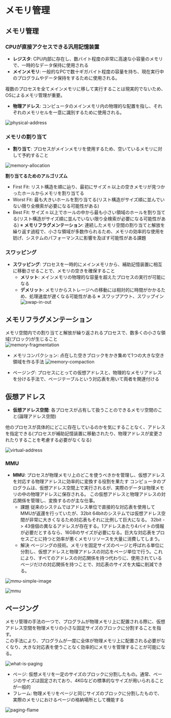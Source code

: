 # メモリ管理

## メモリ管理

### CPUが直接アクセスできる汎用記憶装置
- **レジスタ**: CPU内部に存在し、数バイト程度の非常に高速な小容量のメモリで、一時的なデータ保持に使用される
- **メインメモリ**: 一般的なPCで数十ギガバイト程度の容量を持ち、現在実行中のプログラムやデータ保持をするために使用される。

複数のプロセスを全てメインメモリに移して実行することは現実的でないため、OSによるメモリ管理が重要。

- **物理アドレス**: コンピュータのメインメモリ内の物理的な配置を指し、それぞれのメモリセルを一意に識別するために使用される。

![physical-address](https://github.com/user-attachments/assets/7d17627f-ef5e-491a-bd3f-eb3a4df686d7)

### メモリの割り当て
- **割り当て**: プロセスがメインメモリを使用するため、空いているメモリに対して予約すること

![memory-allocation](https://github.com/user-attachments/assets/58e1ad4c-f901-4f08-b84b-1e329d846f18)

**割り当てるためのアルゴリズム**  
- First Fit: リスト構造を順に辿り、最初にサイズ n 以上の空きメモリが見つかったホールからメモリを割り当てる
- Worst Fit: 最も大きいホールを割り当てる(リスト構造がサイズ順に並んでいない限り全検索が必要になる可能性がある)
- Best Fit: サイズ n 以上でホールの中から最も小さい領域のホールを割り当てる(リスト構造がサイズ順に並んでいない限り全検索が必要になる可能性がある)
※ **メモリフラグメンテーション**: 連続したメモリ空間の割り当てと解放を繰り返す過程で、小さな領域が多数作られるため、メモリの効率的な使用を妨げ、システムのパフォーマンスに影響を及ぼす可能性がある課題

### スワッピング
- **スワッピング**: プロセスを一時的にメインメモリから、補助記憶装置に相互に移動させることで、メモリの空きを確保すること
  - **メリット**: メインメモリの物理的な容量を超えたプロセスの実行が可能になる
  - **デメリット**: メモリからストレージへの移動には相対的に時間がかかるため、処理速度が遅くなる可能性がある
※ スワップアウト、スワップイン  
![swap-in-out](https://github.com/user-attachments/assets/ec69157c-9454-4dd7-93c1-913d12ad6c97)

## メモリフラグメンテーション
メモリ空間内での割り当てと解放が繰り返されるプロセスで、数多くの小さな領域(ブロック)が生じること  
![memory-fragmentation](https://github.com/user-attachments/assets/b10f3123-c9f1-41b7-b1f2-796bc075539c)

- メモリコンパクション: 点在した空きブロックをかき集めて1つの大きな空き領域を作る手法
![memory-compaction](https://github.com/user-attachments/assets/82b9f0bf-dd09-4f02-a96e-6cb4da10195a)

- ページング: プロセスにとっての仮想アドレスと、物理的なメモリアドレスを分ける手法で、ページテーブルという対応表を用いて両者を関連付ける

## 仮想アドレス
- **仮想アドレス空間**: 各プロセスが占有して扱うことのできるメモリ空間のこと(論理アドレス空間)

他のプロセスが具体的にどこに存在しているのかを気にすることなく、アドレスを指定できる(プロセスが補助記憶装置に移動されたり、物理アドレスが変更されたりすることを考慮する必要がなくなる)  

![virtual-address](https://github.com/user-attachments/assets/b55cc21a-e04c-48b2-83a5-07ab8daeec06)

### MMU
- **MMU**: プロセスが物理メモリ上のどこを使うべきかを管理し、仮想アドレスを対応する物理アドレスに効率的に変換する役割を果たす
           コンピュータのプログラムは、仮想アドレス空間上で実行されるが、実際のデータは物理メモリの中の物理アドレスに保存される。
           この仮想アドレスと物理アドレスの対応関係を管理し、変換するのが主な仕事。
  - 課題
    従来のシステムではアドレス単位で直接的な対応表を使用してMMUが返還を行っていたが、32bit 64bitのシステムでは仮想アドレス空間が非常に大きくなるため対応表もそれに比例して巨大になる。
    32bit -> 43億個の異なるアドレスが存在する。1アドレスあたり4バイトの情報が必要だとするなら、16GBのサイズが必要になる。巨大な対応表をプロセスごとに持つと効率が悪くメモリリソースを大量に消費してしまう。
  - 解決
    ページングの技術。メモリを固定サイズのページと呼ばれる単位に分割し、仮想アドレスと物理アドレスの対応をページ単位で行う。これにより、すべてのアドレスの対応関係を持つ代わりに、使用されているページだけの対応関係を持つことで、対応表のサイズを大幅に削減できる。

![mmu-simple-image](https://github.com/user-attachments/assets/42dc74a1-280c-45eb-9711-0c1a703252cb)

![mmu](https://github.com/user-attachments/assets/1ace45ae-a5e0-478a-a83d-fc9129813f2c)

## ページング
メモリ管理の手法の一つで、プログラムが物理メモリ上に配置される際に、仮想アドレス空間を物理メモリの小さな固定サイズのブロックに分割することを指す。  
この手法により、プログラムが一度に全体が物理メモリ上に配置される必要がなくなり、大きな対応表を使うことなく効率的にメモリを管理することが可能になる。

![what-is-paging](https://github.com/user-attachments/assets/ef4e4c8e-4a8f-4742-b788-d6916c8bc8e3)

- ページ: 仮想メモリを一定のサイズのブロックに分割したもの。通常、ページのサイズは固定されており、4KGなどの標準的なサイズが用いられることが一般的
- フレーム: 物理メモリをページと同じサイズのブロックに分割したもので、実際のメモリにおけるページの格納場所として機能する


![paging-flame](https://github.com/user-attachments/assets/b8657684-24ce-4f86-b8a4-26f644b6c012)







